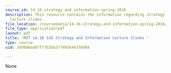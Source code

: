 ```yaml
---
course_id: 14-16-strategy-and-information-spring-2016
description: This resource contains the information regarding strategy and information
  lecture slides .
file_location: /coursemedia/14-16-strategy-and-information-spring-2016/3dd986ad07f77b3bb377485644378d68_MIT14_16S16_strategy.pdf
file_type: application/pdf
layout: pdf
title: 'MIT 14.16 S16 Strategy and Information Lecture Slides '
type: course
uid: 3dd986ad07f77b3bb377485644378d68

---
```

None